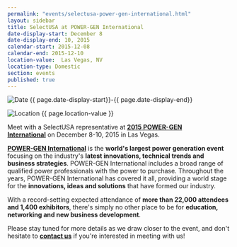 ```yaml
---
permalink: "events/selectusa-power-gen-international.html"
layout: sidebar
title: SelectUSA at POWER-GEN International
date-display-start: December 8
date-display-end: 10, 2015
calendar-start: 2015-12-08
calendar-end: 2015-12-10
location-value:  Las Vegas, NV
location-type: Domestic
section: events
published: true
---
```

![Date](https://google.github.io/material-design-icons/action/svg/ic_event_24px.svg "Date") {{ page.date-display-start}}-{{ page.date-display-end}}

![Location](http://google.github.io/material-design-icons/social/svg/ic_location_city_24px.svg "Location") {{ page.location-value }}

Meet with a SelectUSA representative at **[2015&nbsp;POWER-GEN International](http://www.power-gen.com/index.html)**&nbsp;on December 8-10, 2015 in Las Vegas.

**[POWER-GEN International](http://www.power-gen.com/index.html)** is the **world's largest power generation event** focusing on the industry's **latest innovations, technical trends and business strategies**. POWER-GEN International includes a broad range of qualified power professionals with the power to purchase. Throughout the years, POWER-GEN International has covered it all, providing a world stage for the **innovations, ideas and solutions** that have formed our industry.

With a record-setting expected attendance of **more than 22,000 attendees and 1,400 exhibitors**, there's simply no other place to be for **education, networking and new business development**.

Please stay tuned for more details as we draw closer to the event, and&nbsp;don't hesitate to&nbsp;**[contact us](/contact-us)**&nbsp;if you're interested in meeting with us!
   
